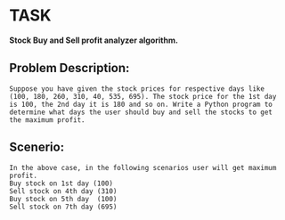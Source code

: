 # TASK
**Stock Buy and Sell profit analyzer algorithm.**

## Problem Description:
    Suppose you have given the stock prices for respective days like 
    (100, 180, 260, 310, 40, 535, 695). The stock price for the 1st day 
    is 100, the 2nd day it is 180 and so on. Write a Python program to 
    determine what days the user should buy and sell the stocks to get 
    the maximum profit.

## Scenerio:
    In the above case, in the following scenarios user will get maximum profit.
    Buy stock on 1st day (100)
    Sell stock on 4th day (310)
    Buy stock on 5th day  (100)
    Sell stock on 7th day (695)